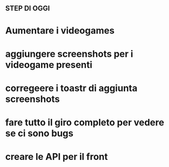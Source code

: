 ## STEP DI OGGI

# Aumentare i videogames
# aggiungere screenshots per i videogame presenti


# corregeere i toastr di aggiunta screenshots
# fare tutto il giro completo per vedere se ci sono bugs
# creare le API per il front









